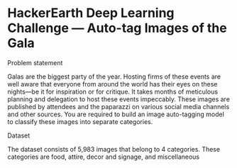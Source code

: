 #  HackerEarth Deep Learning Challenge — Auto-tag Images of the Gala

Problem statement

Galas are the biggest party of the year. Hosting firms of these events are well aware that everyone from around the world has their eyes on these nights—be it for inspiration or for critique. It takes months of meticulous planning and delegation to host these events impeccably.
These images are published by attendees and the paparazzi on various social media channels and other sources. 
You are required to build an image auto-tagging model to classify these images into separate categories.

Dataset

The dataset consists of 5,983 images that belong to 4 categories. These categories are food, attire, decor and signage, and miscellaneous

